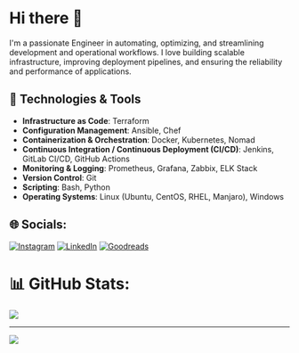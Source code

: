 # Hi there 👋

<!--
**bakhtiyar-ismayil/bakhtiyar-ismayil** is a ✨ _special_ ✨ repository because its `README.md` (this file) appears on your GitHub profile.

Here are some ideas to get you started:

- 🔭 I’m currently working on ...
- 🌱 I’m currently learning ...
- 👯 I’m looking to collaborate on ...
- 🤔 I’m looking for help with ...
- 💬 Ask me about ...
- 📫 How to reach me: ...
- 😄 Pronouns: ...
- ⚡ Fun fact: ...
-->

I'm a passionate Engineer  in automating, optimizing, and streamlining development and operational workflows. I love building scalable infrastructure, improving deployment pipelines, and ensuring the reliability and performance of applications.

## 🔧 Technologies & Tools

- **Infrastructure as Code**: Terraform
- **Configuration Management**: Ansible, Chef
- **Containerization & Orchestration**: Docker, Kubernetes, Nomad
- **Continuous Integration / Continuous Deployment (CI/CD)**: Jenkins, GitLab CI/CD, GitHub Actions
- **Monitoring & Logging**: Prometheus, Grafana, Zabbix, ELK Stack
- **Version Control**: Git
- **Scripting**: Bash, Python
- **Operating Systems**: Linux (Ubuntu, CentOS, RHEL, Manjaro), Windows

## 🌐 Socials:
[![Instagram](https://img.shields.io/badge/Instagram-%23E4405F.svg?logo=Instagram&logoColor=white)](https://instagram.com/bakhtiyar.ismayil) [![LinkedIn](https://img.shields.io/badge/LinkedIn-%230077B5.svg?logo=linkedin&logoColor=white)](https://linkedin.com/in/bakhtiyar-ismayil) [![Goodreads](https://img.shields.io/badge/Goodreads-%23FFA500.svg?logo=goodreads&logoColor=white)](https://www.goodreads.com/bakhtiyarismayil)



<!--
# 💻 Tech Stack:
![C#](https://img.shields.io/badge/c%23-%23239120.svg?style=for-the-badge&logo=csharp&logoColor=white) ![Python](https://img.shields.io/badge/python-3670A0?style=for-the-badge&logo=python&logoColor=ffdd54) ![JavaScript](https://img.shields.io/badge/javascript-%23323330.svg?style=for-the-badge&logo=javascript&logoColor=%23F7DF1E) ![HTML5](https://img.shields.io/badge/html5-%23E34F26.svg?style=for-the-badge&logo=html5&logoColor=white) ![CSS3](https://img.shields.io/badge/css3-%231572B6.svg?style=for-the-badge&logo=css3&logoColor=white) ![Google Cloud](https://img.shields.io/badge/GoogleCloud-%234285F4.svg?style=for-the-badge&logo=google-cloud&logoColor=white) ![OpenStack](https://img.shields.io/badge/Openstack-%23f01742.svg?style=for-the-badge&logo=openstack&logoColor=white) ![Apache Hadoop](https://img.shields.io/badge/Apache%20Hadoop-66CCFF?style=for-the-badge&logo=apachehadoop&logoColor=black) ![Apache Kafka](https://img.shields.io/badge/Apache%20Kafka-000?style=for-the-badge&logo=apachekafka) ![RabbitMQ](https://img.shields.io/badge/rabbitmq-FF6600?style=for-the-badge&logo=rabbitmq&logoColor=white) ![Apache](https://img.shields.io/badge/apache-%23D42029.svg?style=for-the-badge&logo=apache&logoColor=white) ![Nginx](https://img.shields.io/badge/nginx-%23009639.svg?style=for-the-badge&logo=nginx&logoColor=white) ![Jenkins](https://img.shields.io/badge/jenkins-%232C5263.svg?style=for-the-badge&logo=jenkins&logoColor=white) ![Apache Maven](https://img.shields.io/badge/Apache%20Maven-C71A36?style=for-the-badge&logo=Apache%20Maven&logoColor=white) ![Couchbase](https://img.shields.io/badge/Couchbase-EA2328?style=for-the-badge&logo=couchbase&logoColor=white) ![MariaDB](https://img.shields.io/badge/MariaDB-003545?style=for-the-badge&logo=mariadb&logoColor=white) ![Redis](https://img.shields.io/badge/redis-%23DD0031.svg?style=for-the-badge&logo=redis&logoColor=white) ![Postgres](https://img.shields.io/badge/postgres-%23316192.svg?style=for-the-badge&logo=postgresql&logoColor=white) ![MySQL](https://img.shields.io/badge/mysql-%2300000f.svg?style=for-the-badge&logo=mysql&logoColor=white) ![MongoDB](https://img.shields.io/badge/MongoDB-%234ea94b.svg?style=for-the-badge&logo=mongodb&logoColor=white) ![ANSIBLE](https://img.shields.io/badge/ansible-%231A1918.svg?style=for-the-badge&logo=ansible&logoColor=white) ![APACHEKAFKA](https://img.shields.io/badge/apachekafka-231F20.svg?style=for-the-badge&logo=apachekafka&logoColor=white&color=%23231F20) ![Docker](https://img.shields.io/badge/docker-%230db7ed.svg?style=for-the-badge&logo=docker&logoColor=white) ![ElasticSearch](https://img.shields.io/badge/-ElasticSearch-005571?style=for-the-badge&logo=elasticsearch) ![PODMAN](https://img.shields.io/badge/podman-892CA0.svg?style=for-the-badge&logo=podman&logoColor=white) ![Vagrant](https://img.shields.io/badge/vagrant-%231563FF.svg?style=for-the-badge&logo=vagrant&logoColor=white) ![GRAFANA](https://img.shields.io/badge/grafana-F46800.svg?style=for-the-badge&logo=grafana&logoColor=white&color=%23F46800) ![Kubernetes](https://img.shields.io/badge/kubernetes-%23326ce5.svg?style=for-the-badge&logo=kubernetes&logoColor=white) ![KIBANA](https://img.shields.io/badge/kibana-005571.svg?style=for-the-badge&logo=kibana&logoColor=white&color=%23005571) ![LOGSTASH](https://img.shields.io/badge/logstash-005571.svg?style=for-the-badge&logo=logstash) ![Confluence](https://img.shields.io/badge/confluence-%23172BF4.svg?style=for-the-badge&logo=confluence&logoColor=white) ![CMake](https://img.shields.io/badge/CMake-%23008FBA.svg?style=for-the-badge&logo=cmake&logoColor=white) ![Grafana](https://img.shields.io/badge/grafana-%23F46800.svg?style=for-the-badge&logo=grafana&logoColor=white) ![Kubernetes](https://img.shields.io/badge/kubernetes-%23326ce5.svg?style=for-the-badge&logo=kubernetes&logoColor=white) ![Jira](https://img.shields.io/badge/jira-%230A0FFF.svg?style=for-the-badge&logo=jira&logoColor=white) ![Postman](https://img.shields.io/badge/Postman-FF6C37?style=for-the-badge&logo=postman&logoColor=white) ![Vagrant](https://img.shields.io/badge/vagrant-%231563FF.svg?style=for-the-badge&logo=vagrant&logoColor=white) ![XFCE](https://img.shields.io/badge/XFCE-%232284F2.svg?style=for-the-badge&logo=xfce&logoColor=white)

-->
# 📊 GitHub Stats:
<!--
![](https://github-readme-stats.vercel.app/api?username=bakhtiyar-ismayil&theme=swift&hide_border=false&include_all_commits=true&count_private=true)
![](https://github-readme-streak-stats.herokuapp.com/?user=bakhtiyar-ismayil&theme=swift&hide_border=false)<br/>
-->

![](https://github-readme-stats.vercel.app/api/top-langs/?username=bakhtiyar-ismayil&theme=swift&hide_border=false&include_all_commits=true&count_private=true&layout=compact)

<!--
![GitHub release (latest by date)](https://img.shields.io/github/v/release/bakhtiyar-ismayil/my-project?color=blue)

![GitHub commit activity](https://img.shields.io/github/commit-activity/m/bakhtiyar-ismayil/my-project?color=green)
-->

---
[![](https://visitcount.itsvg.in/api?id=bakhtiyar-ismayil&icon=0&color=0)](https://visitcount.itsvg.in)
